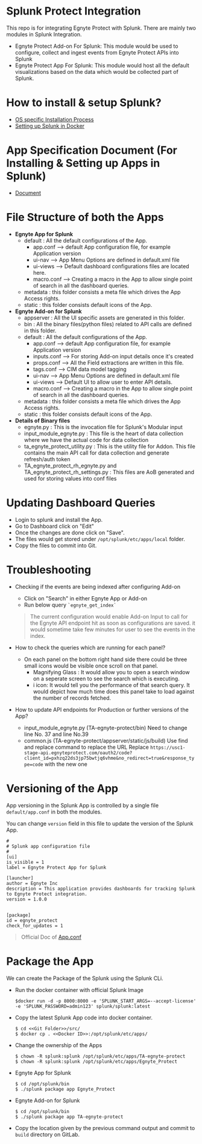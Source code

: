 # Splunk Protect Integration

This repo is for integrating Egnyte Protect with Splunk. There are mainly two modules in Splunk Integration.

- Egnyte Protect Add-on For Splunk:
    This module would be used to configure, collect and ingest events from Egnyte Protect APIs into Splunk
- Egnyte Protect App For Splunk:
    This module would host all the default visualizations based on the data which would be collected part of Splunk.

# How to install & setup Splunk?
- [OS specific Installation Process](https://docs.splunk.com/Documentation/Splunk/7.2.5/SearchTutorial/InstallSplunk)
- [Setting up Splunk in Docker](https://docs.splunk.com/Documentation/Splunk/7.2.4/Installation/DeployandrunSplunkEnterpriseinsideDockercontainers)

# App Specification Document (For Installing & Setting up Apps in Splunk)
- [Document](https://docs.google.com/document/d/1QqOPITxa1-U_XQG4UD9-kreOaSKjpKZckm-Azh6xTvY/edit?usp=sharing)

# File Structure of both the Apps
- **Egnyte App for Splunk**
    - default : All the default configurations of the App.
        - app.conf --> default App configuration file, for example Application version
        - ui-nav --> App Menu Options are defined in default.xml file
        - ui-views --> Default dashboard configurations files are located here.
        - macro.conf --> Creating a macro in the App to allow single point of search in all the dashboard queries.
    - metadata : this folder consists a meta file which drives the App Access rights.
    - static : this folder consists default icons of the App.
- **Egnyte Add-on for Splunk**
    - appserver : All the UI specific assets are generated in this folder.
    - bin : All the binary files(python files) related to API calls are defined in this folder. 
    - default : All the default configurations of the App.
        - app.conf --> default App configuration file, for example Application version
        - inputs.conf --> For storing Add-on input details once it's created
        - props.conf --> All the Field extractions are written in this file.
        - tags.conf --> CIM data model tagging
        - ui-nav --> App Menu Options are defined in default.xml file
        - ui-views --> Default UI to allow user to enter API details.
        - macro.conf --> Creating a macro in the App to allow single point of search in all the dashboard queries.
    - metadata : this folder consists a meta file which drives the App Access rights.
    - static : this folder consists default icons of the App.
- **Details of Binary files**
    - egnyte.py : This is the invocation file for Splunk's Modular input
    - input_module_egnyte.py : This file is the heart of data collection where we have the actual code for data collection
    - ta_egnyte_protect_utility.py : This is the utility file for Addon. This file contains the main API call for data collection and generate refresh/auth token
    - TA_egnyte_protect_rh_egnyte.py and TA_egnyte_protect_rh_settings.py : This files are AoB generated and used for storing values into conf files

# Updating Dashboard Queries

- Login to splunk and install the App.
- Go to Dashboard click on "Edit"
- Once the changes are done click on "Save".
- The files would get stored under ```/opt/splunk/etc/apps/local``` folder.
- Copy the files to commit into Git.

# Troubleshooting

- Checking if the events are being indexed after configuring Add-on
    - Click on "Search" in either Egnyte App or Add-on
    - Run below query
        ``` `egnyte_get_index` ```
    > The current configuration would enable Add-on Input to call for the Egnyte API endpoint hit as soon as configurations are saved. it would sometime take few minutes for user to see the events in the index.

- How to check the queries which are running for each panel?
    - On each panel on the bottom right hand side there could be three small icons would be visible once scroll on that panel.
        - Magnifying Glass : It would allow you to open a search window on a seperate screen to see the search which is executing.
        - i icon: It would tell you the performance of that search query. It would depict how much time does this panel take to load against the number of records fetched.

- How to update API endpoints for Production or further versions of the App?
    - input_module_egnyte.py (TA-egnyte-protect/bin)
        Need to change line No. 37 and line No.39
    - common.js (TA-egnyte-protect/appserver/static/js/build)
        Use find and replace command to replace the URL
        Replace ```https://usc1-stage-api.egnyteprotect.com/oauth2/code?client_id=pxhzq22ds3jp75bwtjq6vhme&no_redirect=true&response_type=code``` with the new one

# Versioning of the App

App versioning in the Splunk App is controlled by a single file ```default/app.conf``` in both the modules.

You can change ```version``` field in this file to update the version of the Splunk App.

```
#
# Splunk app configuration file
#
[ui]
is_visible = 1
label = Egnyte Protect App for Splunk

[launcher]
author = Egnyte Inc
description = This application provides dashboards for tracking Splunk to Egnyte Protect integration.
version = 1.0.0


[package]
id = egnyte_protect
check_for_updates = 1
```
> Official Doc of [App.conf](https://docs.splunk.com/Documentation/Splunk/7.2.5/Admin/Appconf)

# Package the App

We can create the Package of the Splunk using the Splunk CLi.

- Run the docker container with official Splunk Image
    ```
    $docker run -d -p 8000:8000 -e 'SPLUNK_START_ARGS=--accept-license' -e 'SPLUNK_PASSWORD=admin123' splunk/splunk:latest
    ```
- Copy the latest Splunk App code into docker container.
    ```
    $ cd <<Git Folder>>/src/
    $ docker cp . <<Docker ID>>:/opt/splunk/etc/apps/
    ```    
- Change the ownership of the Apps
    ```
    $ chown -R splunk:splunk /opt/splunk/etc/apps/TA-egnyte-protect
    $ chown -R splunk:splunk /opt/splunk/etc/apps/Egnyte_Protect
    ```
- Egnyte App for Splunk

    ```
    $ cd /opt/splunk/bin
    $ ./splunk package app Egnyte_Protect
    ```
- Egnyte Add-on for Splunk

    ```
    $ cd /opt/splunk/bin
    $ ./splunk package app TA-egnyte-protect
    ```
- Copy the location given by the previous command output and commit to ```build``` directory on GitLab.
